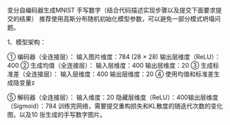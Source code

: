 变分自编码器生成MNIST  手写数字（结合代码描述实现步骤以及提交下面要求提交的结果）
推荐使用高斯分布随机初始化模型参数，可以避免一部分模式坍塌问题。

1、模型架构：

① 编码器（全连接层）： 输入图片维度：784 (28 × 28) 输出层维度（ReLU）：400 
② 生成均值（全连接层）： 输入层维度：400
输出层维度：20
③ 生成标准差（全连接层）： 输入层维度：400
输出层维度：20
④ 使用均值和标准差生成隐变量z

⑤ 解码器（全连接层）： 输入维度：20
隐藏层维度（ReLU）：400输出层维度（Sigmoid）：784
训练完网络，需要提交重构损失和KL散度的随迭代次数的变化图，以及10 张生成的手写数字图片。
